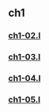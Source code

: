 ## ch1

### <a href="https://github.com/hyuunnn/lex_yacc/blob/main/ch1/ch1-02.l">ch1-02.l</a>

### <a href="https://github.com/hyuunnn/lex_yacc/blob/main/ch1/ch1-03.l">ch1-03.l</a>

### <a href="https://github.com/hyuunnn/lex_yacc/blob/main/ch1/ch1-04.l">ch1-04.l</a>

### <a href="https://github.com/hyuunnn/lex_yacc/tree/main/ch1/ch1-05">ch1-05.l</a>
